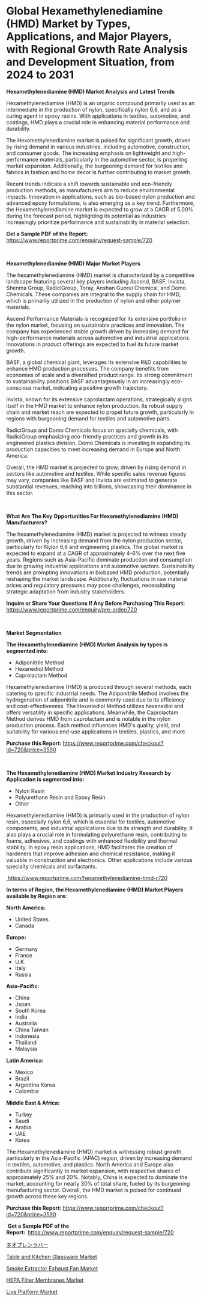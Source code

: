 <p><h1>Global Hexamethylenediamine (HMD) Market by Types, Applications, and Major Players, with Regional Growth Rate Analysis and Development Situation, from 2024 to 2031</h1></p><p><strong>Hexamethylenediamine (HMD) Market Analysis and Latest Trends</strong></p>
<p><p>Hexamethylenediamine (HMD) is an organic compound primarily used as an intermediate in the production of nylon, specifically nylon 6,6, and as a curing agent in epoxy resins. With applications in textiles, automotive, and coatings, HMD plays a crucial role in enhancing material performance and durability. </p><p>The Hexamethylenediamine market is poised for significant growth, driven by rising demand in various industries, including automotive, construction, and consumer goods. The increasing emphasis on lightweight and high-performance materials, particularly in the automotive sector, is propelling market expansion. Additionally, the burgeoning demand for textiles and fabrics in fashion and home decor is further contributing to market growth.</p><p>Recent trends indicate a shift towards sustainable and eco-friendly production methods, as manufacturers aim to reduce environmental impacts. Innovation in applications, such as bio-based nylon production and advanced epoxy formulations, is also emerging as a key trend. Furthermore, the Hexamethylenediamine market is expected to grow at a CAGR of 5.00% during the forecast period, highlighting its potential as industries increasingly prioritize performance and sustainability in material selection.</p></p>
<p><strong>Get a Sample PDF of the Report:&nbsp;</strong> <a href="https://www.reportprime.com/enquiry/request-sample/720">https://www.reportprime.com/enquiry/request-sample/720</a></p>
<p>&nbsp;</p>
<p><strong>Hexamethylenediamine (HMD) Major Market Players</strong></p>
<p><p>The hexamethylenediamine (HMD) market is characterized by a competitive landscape featuring several key players including Ascend, BASF, Invista, Shenma Group, RadiciGroup, Toray, Anshan Guorui Chemical, and Domo Chemicals. These companies are integral to the supply chain for HMD, which is primarily utilized in the production of nylon and other polymer materials.</p><p>Ascend Performance Materials is recognized for its extensive portfolio in the nylon market, focusing on sustainable practices and innovation. The company has experienced stable growth driven by increasing demand for high-performance materials across automotive and industrial applications. Innovations in product offerings are expected to fuel its future market growth.</p><p>BASF, a global chemical giant, leverages its extensive R&D capabilities to enhance HMD production processes. The company benefits from economies of scale and a diversified product range. Its strong commitment to sustainability positions BASF advantageously in an increasingly eco-conscious market, indicating a positive growth trajectory.</p><p>Invista, known for its extensive caprolactam operations, strategically aligns itself in the HMD market to enhance nylon production. Its robust supply chain and market reach are expected to propel future growth, particularly in regions with burgeoning demand for textiles and automotive parts.</p><p>RadiciGroup and Domo Chemicals focus on specialty chemicals, with RadiciGroup emphasizing eco-friendly practices and growth in its engineered plastics division. Domo Chemicals is investing in expanding its production capacities to meet increasing demand in Europe and North America.</p><p>Overall, the HMD market is projected to grow, driven by rising demand in sectors like automotive and textiles. While specific sales revenue figures may vary, companies like BASF and Invista are estimated to generate substantial revenues, reaching into billions, showcasing their dominance in this sector.</p></p>
<p>&nbsp;</p>
<p><strong>What Are The Key Opportunities For Hexamethylenediamine (HMD) Manufacturers?</strong></p>
<p><p>The hexamethylenediamine (HMD) market is projected to witness steady growth, driven by increasing demand from the nylon production sector, particularly for Nylon 6,6 and engineering plastics. The global market is expected to expand at a CAGR of approximately 4-6% over the next five years. Regions such as Asia-Pacific dominate production and consumption due to growing industrial applications and automotive sectors. Sustainability trends are prompting innovations in biobased HMD production, potentially reshaping the market landscape. Additionally, fluctuations in raw material prices and regulatory pressures may pose challenges, necessitating strategic adaptation from industry stakeholders.</p></p>
<p><strong>Inquire or Share Your Questions If Any Before Purchasing This Report:</strong> <a href="https://www.reportprime.com/enquiry/pre-order/720">https://www.reportprime.com/enquiry/pre-order/720</a></p>
<p>&nbsp;</p>
<p><strong>Market Segmentation</strong></p>
<p><strong>The Hexamethylenediamine (HMD) Market Analysis by types is segmented into:</strong></p>
<p><ul><li>Adiponitrile Method</li><li>Hexanediol Method</li><li>Caprolactam Method</li></ul></p>
<p><p>Hexamethylenediamine (HMD) is produced through several methods, each catering to specific industrial needs. The Adiponitrile Method involves the hydrogenation of adiponitrile and is commonly used due to its efficiency and cost-effectiveness. The Hexanediol Method utilizes hexanediol and offers versatility in specific applications. Meanwhile, the Caprolactam Method derives HMD from caprolactam and is notable in the nylon production process. Each method influences HMD's quality, yield, and suitability for various end-use applications in textiles, plastics, and more.</p></p>
<p><strong>Purchase this Report:&nbsp;</strong><a href="https://www.reportprime.com/checkout?id=720&price=3590">https://www.reportprime.com/checkout?id=720&price=3590</a></p>
<p>&nbsp;</p>
<p><strong>The Hexamethylenediamine (HMD) Market Industry Research by Application is segmented into:</strong></p>
<p><ul><li>Nylon Resin</li><li>Polyurethane Resin and Epoxy Resin</li><li>Other</li></ul></p>
<p><p>Hexamethylenediamine (HMD) is primarily used in the production of nylon resin, especially nylon 6,6, which is essential for textiles, automotive components, and industrial applications due to its strength and durability. It also plays a crucial role in formulating polyurethane resin, contributing to foams, adhesives, and coatings with enhanced flexibility and thermal stability. In epoxy resin applications, HMD facilitates the creation of hardeners that improve adhesion and chemical resistance, making it valuable in construction and electronics. Other applications include various specialty chemicals and surfactants.</p></p>
<p><a href="https://www.reportprime.com/hexamethylenediamine-hmd-r720">&nbsp;https://www.reportprime.com/hexamethylenediamine-hmd-r720</a></p>
<p><strong>In terms of Region, the Hexamethylenediamine (HMD) Market Players available by Region are:</strong></p>
<p>
    <p> <strong> North America: </strong>
        <ul>
            <li>United States</li>
            <li>Canada</li>
        </ul>
        </p> 
    <p> <strong> Europe: </strong>
        <ul>
            <li>Germany</li>
            <li>France</li>
            <li>U.K.</li>
            <li>Italy</li>
            <li>Russia</li>
        </ul>
        </p> 
    <p> <strong> Asia-Pacific: </strong>
        <ul>
            <li>China</li>
            <li>Japan</li>
            <li>South Korea</li>
            <li>India</li>
            <li>Australia</li>
            <li>China Taiwan</li>
            <li>Indonesia</li>
            <li>Thailand</li>
            <li>Malaysia</li>
        </ul>
        </p> 
    <p> <strong> Latin America: </strong>
        <ul>
            <li>Mexico</li>
            <li>Brazil</li>
            <li>Argentina Korea</li>
            <li>Colombia</li>
        </ul>
        </p> 
    <p> <strong> Middle East & Africa: </strong>
        <ul>
            <li>Turkey</li>
            <li>Saudi</li>
            <li>Arabia</li>
            <li>UAE</li>
            <li>Korea</li>
        </ul>
    </p>
    </p>
<p><p>The Hexamethylenediamine (HMD) market is witnessing robust growth, particularly in the Asia-Pacific (APAC) region, driven by increasing demand in textiles, automotive, and plastics. North America and Europe also contribute significantly to market expansion, with respective shares of approximately 25% and 20%. Notably, China is expected to dominate the market, accounting for nearly 30% of total share, fueled by its burgeoning manufacturing sector. Overall, the HMD market is poised for continued growth across these key regions.</p></p>
<p><strong>Purchase this Report: </strong><a href="https://www.reportprime.com/checkout?id=720&price=3590">https://www.reportprime.com/checkout?id=720&price=3590</a></p>
<p>&nbsp;<strong>Get a Sample PDF of the Report:&nbsp;&nbsp;</strong><a href="https://www.reportprime.com/enquiry/request-sample/720">https://www.reportprime.com/enquiry/request-sample/720</a></p>
<p><strong></strong></p>
<p><p><a href="https://medium.com/@erickbotsfortrd46766/%E5%B8%82%E5%A0%B4%E4%BA%88%E6%B8%AC%E3%81%AE%E5%A4%89%E5%8C%96-%E3%82%B0%E3%83%AD%E3%83%BC%E3%83%90%E3%83%AB%E3%83%8D%E3%82%AA%E3%83%97%E3%83%AC%E3%83%B3%E3%82%B4%E3%83%A0%E5%B8%82%E5%A0%B4%E3%81%AE%E5%8B%95%E5%90%91%E3%81%A8%E5%B0%86%E6%9D%A5%E3%81%AE%E3%83%88%E3%83%AC%E3%83%B3%E3%83%89-2024%E5%B9%B4-2031%E5%B9%B4-09fce936695c">ネオプレンラバー</a></p><p><a href="https://www.linkedin.com/pulse/global-table-kitchen-glassware-market-size-expected-experience-ox2cf?trackingId=UhReAbDfQQm1gEpBHOrp%2FQ%3D%3D">Table and Kitchen Glassware Market</a></p><p><a href="https://www.linkedin.com/pulse/emerging-trends-smoke-extractor-exhaust-fan-market-global-nwxjf?trackingId=QrJfTEsQSy%2BPlEaJ1Ju4EQ%3D%3D">Smoke Extractor Exhaust Fan Market</a></p><p><a href="https://github.com/Chiragrp22/Market-Research-Report-List-6/blob/main/hepa-filter-membranes-market.md">HEPA Filter Membranes Market</a></p><p><a href="https://medium.com/@thadnader_5170/global-live-platform-market-trends-and-innovations-a-forward-looking-analysis-2024-2031-e8ac8dd60ef8">Live Platform Market</a></p></p>